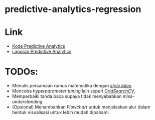 # predictive-analytics-regression

# Link
- [Kode Predictive Analytics](https://github.com/reevald/predictive-analytics-regression/blob/main/code-predictive-analytics.ipynb)
- [Laporan Predictive Analytics](https://github.com/reevald/predictive-analytics-regression/blob/main/report-predictive-analytics.md)

# TODOs:
- Menulis persamaan rumus matematika dengan *[style latex](https://github.blog/2022-05-19-math-support-in-markdown/)*.
- Mencoba *hyperparameter tuning* lain seperi *[GridSearchCV](https://scikit-learn.org/stable/modules/generated/sklearn.model_selection.GridSearchCV.html)*.
- Memperbaiki tanda baca supaya tidak menyebabkan *miss-understanding*.
- (Opsional) Menambahkan *Flowchart* untuk menjelaskan alur dalam bentuk visualisasi untuk lebih mudah dipahami.

